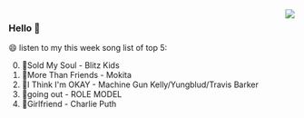 <img align="right"  src="https://github-readme-stats.vercel.app/api/top-langs/?username=sohyunQVQ" />

### Hello 👋

😄 listen to my this week song list of top 5:

0. 🌈Sold My Soul - Blitz Kids
1. 🌈More Than Friends - Mokita
2. 🌈I Think I'm OKAY - Machine Gun Kelly/Yungblud/Travis Barker
3. 🌈going out - ROLE MODEL
4. 🌈Girlfriend - Charlie Puth

